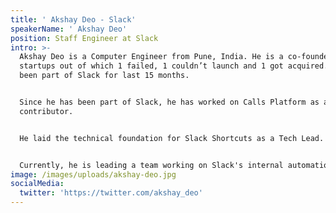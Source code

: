```yaml
---
title: ' Akshay Deo - Slack'
speakerName: ' Akshay Deo'
position: Staff Engineer at Slack
intro: >-
  Akshay Deo is a Computer Engineer from Pune, India. He is a co-founder of 3
  startups out of which 1 failed, 1 couldn’t launch and 1 got acquired. He has
  been part of Slack for last 15 months.


  Since he has been part of Slack, he has worked on Calls Platform as a
  contributor.


  He laid the technical foundation for Slack Shortcuts as a Tech Lead.


  Currently, he is leading a team working on Slack's internal automation tool.
image: /images/uploads/akshay-deo.jpg
socialMedia:
  twitter: 'https://twitter.com/akshay_deo'
---
```


